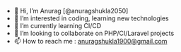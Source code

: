 - 👋 Hi, I’m Anurag [@anuragshukla2050]
- 👀 I’m interested in coding, learning new technologies
- 🌱 I’m currently learning CI/CD
- 💞️ I’m looking to collaborate on PHP/CI/Laravel projects
- 📫 How to reach me : anuragshukla1900@gmail.com

<!---
anuragshukla2050/anuragshukla2050 is a ✨ special ✨ repository because its `README.md` (this file) appears on your GitHub profile.
You can click the Preview link to take a look at your changes.
--->
